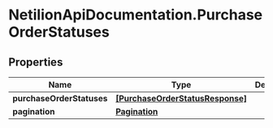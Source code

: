 # NetilionApiDocumentation.PurchaseOrderStatuses

## Properties
Name | Type | Description | Notes
------------ | ------------- | ------------- | -------------
**purchaseOrderStatuses** | [**[PurchaseOrderStatusResponse]**](PurchaseOrderStatusResponse.md) |  | [optional] 
**pagination** | [**Pagination**](Pagination.md) |  | [optional] 


